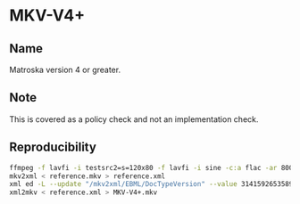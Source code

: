 # MKV-V4+

## Name

Matroska version 4 or greater.

## Note

This is covered as a policy check and not an implementation check.

## Reproducibility

```sh
ffmpeg -f lavfi -i testsrc2=s=120x80 -f lavfi -i sine -c:a flac -ar 8000 -vframes 2 -c:v ffv1 -level 3 -c:a flac -g 1 -y reference.mkv
mkv2xml < reference.mkv > reference.xml
xml ed -L --update "/mkv2xml/EBML/DocTypeVersion" --value 3141592653589793238462643 reference.xml
xml2mkv < reference.xml > MKV-V4+.mkv
```
